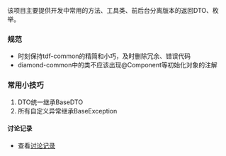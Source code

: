该项目主要提供开发中常用的方法、工具类、前后台分离版本的返回DTO、枚举。
### 规范
* 时刻保持tdf-common的精简和小巧，及时删除冗余、错误代码
* diamond-common中的类不应该出现@Component等初始化对象的注解

### 常用小技巧
1. DTO统一继承BaseDTO
1. 所有自定义异常继承BaseException

#### 讨论记录
* 查看[讨论记录](http://gitlab.taiji.com.cn/IRI/diamond/Diamond-common/wikis/%E8%AE%A8%E8%AE%BA%E8%AE%B0%E5%BD%95list)

